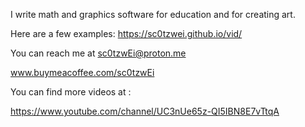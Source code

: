 
I write math and graphics software for education and for creating art.

Here are a few examples: https://sc0tzwei.github.io/vid/

You can reach me at sc0tzwEi@proton.me 

www.buymeacoffee.com/sc0tzwEi



You can find more videos at :


https://www.youtube.com/channel/UC3nUe65z-QI5IBN8E7vTtqA






